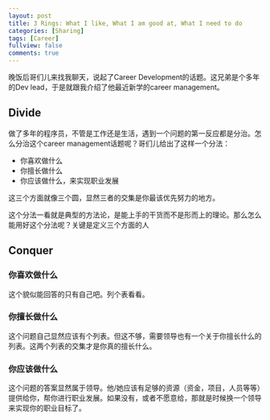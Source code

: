 ```yaml
---
layout: post
title: 3 Rings: What I like, What I am good at, What I need to do
categories: [Sharing]
tags: [Career]
fullview: false
comments: true
---
```


晚饭后哥们儿来找我聊天，说起了Career Development的话题。这兄弟是个多年的Dev lead，于是就跟我介绍了他最近新学的career management。

## Divide

做了多年的程序员，不管是工作还是生活，遇到一个问题的第一反应都是分治。怎么分治这个career management话题呢？哥们儿给出了这样一个分法：

* 你喜欢做什么
* 你擅长做什么
* 你应该做什么，来实现职业发展

这三个方面就像三个圆，显然三者的交集是你最该优先努力的地方。

这个分法一看就是典型的方法论，是能上手的干货而不是形而上的理论。那么怎么能用好这个分法呢？关键是定义三个方面的人

## Conquer

### 你喜欢做什么

这个貌似能回答的只有自己吧。列个表看看。

### 你擅长做什么

这个问题自己显然应该有个列表。但这不够，需要领导也有一个关于你擅长什么的列表。这两个列表的交集才是你真的擅长什么。

### 你应该做什么

这个问题的答案显然属于领导。他/她应该有足够的资源（资金，项目，人员等等）提供给你，帮你进行职业发展。如果没有，或者不愿意给，那就是时候换一个领导来实现你的职业目标了。

